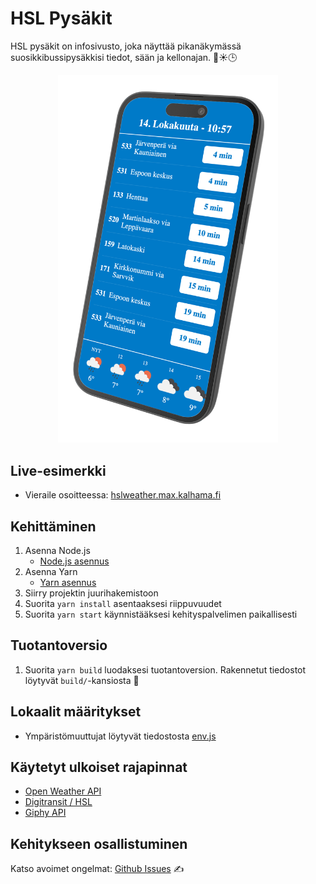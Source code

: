 # HSL Pysäkit

HSL pysäkit on infosivusto, joka näyttää pikanäkymässä suosikkibussipysäkkisi tiedot, sään ja kellonajan. 🚌☀️🕒

<div style="text-align: center;">
    <img src="/examples/mockup.png" width="70%" />
</div>

## Live-esimerkki

-   Vieraile osoitteessa: [hslweather.max.kalhama.fi](https://hslweather.max.kalhama.fi)

## Kehittäminen

1. Asenna Node.js
    - [Node.js asennus](https://nodejs.org/en/)
2. Asenna Yarn
    - [Yarn asennus](https://classic.yarnpkg.com/en/docs/install)
3. Siirry projektin juurihakemistoon
4. Suorita `yarn install` asentaaksesi riippuvuudet
5. Suorita `yarn start` käynnistääksesi kehityspalvelimen paikallisesti

## Tuotantoversio

1. Suorita `yarn build` luodaksesi tuotantoversion. Rakennetut tiedostot löytyvät `build/`-kansiosta 📁

## Lokaalit määritykset

-   Ympäristömuuttujat löytyvät tiedostosta [env.js](./env.js)

## Käytetyt ulkoiset rajapinnat

-   [Open Weather API](https://openweathermap.org/api)
-   [Digitransit / HSL](https://digitransit.fi/en/developers/apis/)
-   [Giphy API](https://developers.giphy.com/)

## Kehitykseen osallistuminen

Katso avoimet ongelmat: [Github Issues](https://github.com/Kalhama/HSL-Pysakit/issues) ✍️
